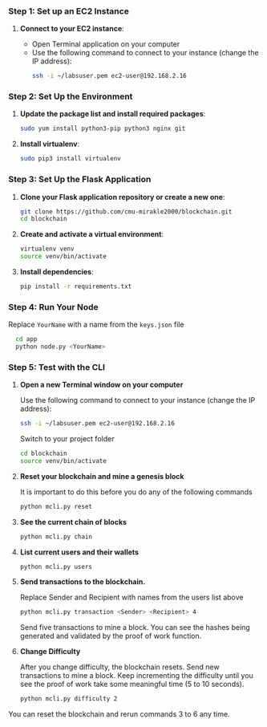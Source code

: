 

### Step 1: Set up an EC2 Instance

1. **Connect to your EC2 instance**:

   - Open Terminal application on your computer
   - Use the following command to connect to your instance (change the IP address):
     ```bash
     ssh -i ~/labsuser.pem ec2-user@192.168.2.16
     ```

### Step 2: Set Up the Environment
1. **Update the package list and install required packages**:
   ```bash
   sudo yum install python3-pip python3 nginx git
   ```
   
2. **Install virtualenv**:
   ```bash
   sudo pip3 install virtualenv
   ```

### Step 3: Set Up the Flask Application
1. **Clone your Flask application repository or create a new one**:
   ```bash
   git clone https://github.com/cmu-mirakle2000/blockchain.git
   cd blockchain
   ```

2. **Create and activate a virtual environment**:
   ```bash
   virtualenv venv
   source venv/bin/activate
   ```

3. **Install dependencies**:
   
   ```bash
   pip install -r requirements.txt
   ```

### Step 4: Run Your Node

Replace `YourName` with a name from the `keys.json` file

   ```bash
     cd app
     python node.py <YourName>
   ```

### Step 5: Test with the CLI



1. **Open a new Terminal window on your computer**
   
   Use the following command to connect to your instance (change the IP address):
     ```bash
     ssh -i ~/labsuser.pem ec2-user@192.168.2.16
     ```
   Switch to your project folder
      ```bash
      cd blockchain
      source venv/bin/activate
      ```
2. **Reset your blockchain and mine a genesis block**
   
   It is important to do this before you do any of the following commands

      ```bash 
      python mcli.py reset
      ```
3. **See the current chain of blocks**
      ```bash
      python mcli.py chain
      ```
4. **List current users and their wallets**
      ```bash
      python mcli.py users
      ```
5. **Send transactions to the blockchain.**

   Replace Sender and Recipient with names from the users list above
      ```bash
      python mcli.py transaction <Sender> <Recipient> 4
      ```
   Send five transactions to mine a block. You can see the hashes being generated and validated by the proof of work function. 

6. **Change Difficulty**
   
   After you change difficulty, the blockchain resets. Send new transactions to mine a block. Keep incrementing the difficulty until you see the proof of work take some meaningful time (5 to 10 seconds). 
      ```bash
      python mcli.py difficulty 2
      ```

You can reset the blockchain and rerun commands 3 to 6 any time. 


